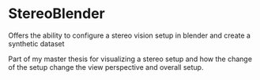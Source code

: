 # StereoBlender
Offers the ability to configure a stereo vision setup in blender and create a synthetic dataset


Part of my master thesis for visualizing a stereo setup and how the change of the setup change the view perspective and overall setup. 
